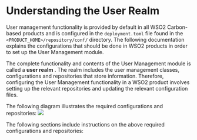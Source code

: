 # Understanding the User Realm

User management functionality is provided by default in all WSO2 Carbon-based products and is configured in the 
`deployment.toml` file found in the `<PRODUCT_HOME>/repository/conf/` directory. The following documentation explains 
the configurations that should be done in WSO2 products in order to set up the User Management module.

The complete functionality and contents of the User Management module is called a **user realm** . The realm includes the user management classes, configurations and repositories that store information. Therefore, configuring the User Management functionality in a WSO2 product involves setting up the relevant repositories and updating the relevant configuration files.

The following diagram illustrates the required configurations and repositories:
![]({{base_path}}/assets/attachments/126562314/126562315.png)

The following sections include instructions on the above required configurations and repositories:


